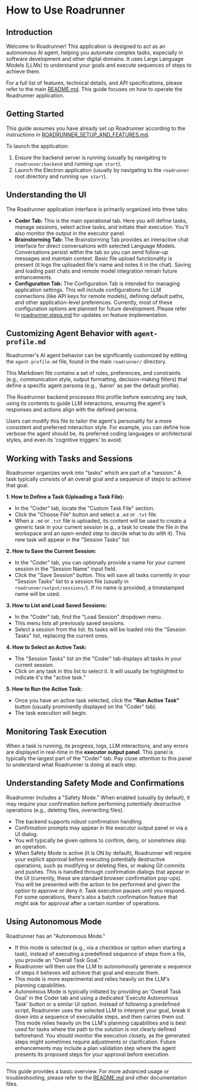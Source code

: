 # How to Use Roadrunner

## Introduction

Welcome to Roadrunner! This application is designed to act as an autonomous AI agent, helping you automate complex tasks, especially in software development and other digital domains. It uses Large Language Models (LLMs) to understand your goals and execute sequences of steps to achieve them.

For a full list of features, technical details, and API specifications, please refer to the main [README.md](./README.md). This guide focuses on how to operate the Roadrunner application.

## Getting Started

This guide assumes you have already set up Roadrunner according to the instructions in [ROADRUNNER_SETUP_AND_FEATURES.md](./ROADRUNNER_SETUP_AND_FEATURES.md).

To launch the application:
1.  Ensure the backend server is running (usually by navigating to `roadrunner/backend` and running `npm start`).
2.  Launch the Electron application (usually by navigating to the `roadrunner` root directory and running `npm start`).

## Understanding the UI

The Roadrunner application interface is primarily organized into three tabs:

*   **Coder Tab:** This is the main operational tab. Here you will define tasks, manage sessions, select active tasks, and initiate their execution. You'll also monitor the output in the executor panel.
*   **Brainstorming Tab:** The Brainstorming Tab provides an interactive chat interface for direct conversations with selected Language Models. Conversations persist within the tab so you can send follow-up messages and maintain context. Basic file upload functionality is present (it logs the uploaded file's name and notes it in the chat). Saving and loading past chats and remote model integration remain future enhancements.
*   **Configuration Tab:** The Configuration Tab is intended for managing application settings. This will include configurations for LLM connections (like API keys for remote models), defining default paths, and other application-level preferences. Currently, most of these configuration options are planned for future development. Please refer to [roadrunner.steps.md](./roadrunner.steps.md) for updates on feature implementation.

## Customizing Agent Behavior with `agent-profile.md`

Roadrunner's AI agent behavior can be significantly customized by editing the `agent-profile.md` file, found in the main `roadrunner/` directory.

This Markdown file contains a set of rules, preferences, and constraints (e.g., communication style, output formatting, decision-making filters) that define a specific agent persona (e.g., 'Aaron' as per the default profile).

The Roadrunner backend processes this profile before executing any task, using its contents to guide LLM interactions, ensuring the agent's responses and actions align with the defined persona.

Users can modify this file to tailor the agent's personality for a more consistent and preferred interaction style. For example, you can define how verbose the agent should be, its preferred coding languages or architectural styles, and even its 'cognitive triggers' to avoid.

## Working with Tasks and Sessions

Roadrunner organizes work into "tasks" which are part of a "session." A task typically consists of an overall goal and a sequence of steps to achieve that goal.

**1. How to Define a Task (Uploading a Task File):**
   - In the "Coder" tab, locate the "Custom Task File" section.
   - Click the "Choose File" button and select a `.md` or `.txt` file.
   - When a `.md` or `.txt` file is uploaded, its content will be used to create a generic task in your current session (e.g., a task to create the file in the workspace and an open-ended step to decide what to do with it). This new task will appear in the "Session Tasks" list.

**2. How to Save the Current Session:**
   - In the "Coder" tab, you can optionally provide a name for your current session in the "Session Name" input field.
   - Click the "Save Session" button. This will save all tasks currently in your "Session Tasks" list to a session file (usually in `roadrunner/output/sessions/`). If no name is provided, a timestamped name will be used.

**3. How to List and Load Saved Sessions:**
   - In the "Coder" tab, find the "Load Session" dropdown menu.
   - This menu lists all previously saved sessions.
   - Select a session from the list. Its tasks will be loaded into the "Session Tasks" list, replacing the current ones.

**4. How to Select an Active Task:**
   - The "Session Tasks" list on the "Coder" tab displays all tasks in your current session.
   - Click on any task in this list to select it. It will usually be highlighted to indicate it's the "active task."

**5. How to Run the Active Task:**
   - Once you have an active task selected, click the **"Run Active Task"** button (usually prominently displayed on the "Coder" tab).
   - The task execution will begin.

## Monitoring Task Execution

When a task is running, its progress, logs, LLM interactions, and any errors are displayed in real-time in the **executor output panel**. This panel is typically the largest part of the "Coder" tab. Pay close attention to this panel to understand what Roadrunner is doing at each step.

## Understanding Safety Mode and Confirmations

Roadrunner includes a "Safety Mode." When enabled (usually by default), it may require your confirmation before performing potentially destructive operations (e.g., deleting files, overwriting files).
- The backend supports robust confirmation handling.
- Confirmation prompts may appear in the executor output panel or via a UI dialog.
- You will typically be given options to confirm, deny, or sometimes skip an operation.
- When Safety Mode is active (it is ON by default), Roadrunner will require your explicit approval before executing potentially destructive operations, such as modifying or deleting files, or making Git commits and pushes. This is handled through confirmation dialogs that appear in the UI (currently, these are standard browser confirmation pop-ups). You will be presented with the action to be performed and given the option to approve or deny it. Task execution pauses until you respond. For some operations, there's also a batch confirmation feature that might ask for approval after a certain number of operations.

## Using Autonomous Mode

Roadrunner has an "Autonomous Mode."
- If this mode is selected (e.g., via a checkbox or option when starting a task), instead of executing a predefined sequence of steps from a file, you provide an "Overall Task Goal."
- Roadrunner will then use the LLM to autonomously generate a sequence of steps it believes will achieve that goal and execute them.
- This mode is more experimental and relies heavily on the LLM's planning capabilities.
- Autonomous Mode is typically initiated by providing an 'Overall Task Goal' in the Coder tab and using a dedicated 'Execute Autonomous Task' button or a similar UI option. Instead of following a predefined script, Roadrunner uses the selected LLM to interpret your goal, break it down into a sequence of executable steps, and then carries them out. This mode relies heavily on the LLM's planning capabilities and is best used for tasks where the path to the solution is not clearly defined beforehand. You should monitor the execution closely, as the generated steps might sometimes require adjustments or clarification. Future enhancements may include a plan validation step where the agent presents its proposed steps for your approval before execution.

---
This guide provides a basic overview. For more advanced usage or troubleshooting, please refer to the [README.md](./README.md) and other documentation files.
